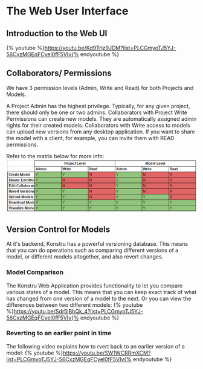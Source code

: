 # The Web User Interface

## Introduction to the Web UI
{% youtube %}https://youtu.be/Kd9Trjz9JDM?list=PLCGmyoTJ5YJ-56CxzMGEqFCyel0fF5VIv{% endyoutube %}

## Collaborators/ Permissions
We have 3 permission levels (Admin, Write and Read) for both Projects and Models.

A Project Admin has the highest privilege. Typically, for any given project, there should only be one or two admins.
Collaborators with Project Write Permissions can create new models. They are automatically assigned admin rights for their created models.
Collaborators with Write access to models can upload new versions from any desktop application.
If you want to share the model with a client, for example, you can invite them with READ permissions. 

Refer to the matrix below for more info:
![](images/DetailedDocumentation/permissionsMatrix.PNG)

## Version Control for Models
At it's backend, Konstru has a powerful versioning database. This means that you can do operations such as comparing different versions of a model, or different models altogether, and also revert changes.

### Model Comparison
The Konstru Web Application provides functionality to let you compare various states of a model. This means that you can keep exact track of what has changed from one version of a model to the next. Or you can view the differences between two different models:
{% youtube %}https://youtu.be/Sdr5jBhQk_4?list=PLCGmyoTJ5YJ-56CxzMGEqFCyel0fF5VIv{% endyoutube %}

### Reverting to an earlier point in time
The following video explains how to rvert back to an earlier version of a model:
{% youtube %}https://youtu.be/SW1WCRRmXCM?list=PLCGmyoTJ5YJ-56CxzMGEqFCyel0fF5VIv{% endyoutube %}

